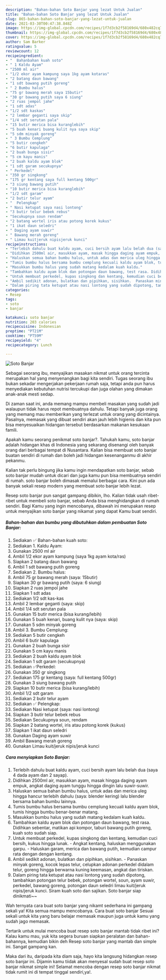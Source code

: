 ```yaml
---
description: "Bahan-bahan Soto Banjar yang lezat Untuk Jualan"
title: "Bahan-bahan Soto Banjar yang lezat Untuk Jualan"
slug: 865-bahan-bahan-soto-banjar-yang-lezat-untuk-jualan
date: 2021-03-30T00:47:38.848Z
image: https://img-global.cpcdn.com/recipes/1f7d3cb2f58169d4/680x482cq70/soto-banjar-foto-resep-utama.jpg
thumbnail: https://img-global.cpcdn.com/recipes/1f7d3cb2f58169d4/680x482cq70/soto-banjar-foto-resep-utama.jpg
cover: https://img-global.cpcdn.com/recipes/1f7d3cb2f58169d4/680x482cq70/soto-banjar-foto-resep-utama.jpg
author: Sam Barker
ratingvalue: 5
reviewcount: 12
recipeingredient:
- "  Bahanbahan kuah soto"
- " 1 Kaldu Ayam"
- "2500 ml air"
- "1/2 ekor ayam kampung saya 1kg ayam kotaras"
- "2 batang daun bawang"
- "1 sdt bawang putih goreng"
- " 2 Bumbu halus"
- "75 gr bawang merah saya 15butir"
- "30 gr bawang putih saya 6 siung"
- "2 ruas jempol jahe"
- "1 sdt adas"
- "1/2 sdt kaskas"
- "2 lembar geganti saya skip"
- "1/4 sdt serutan pala"
- "15 butir merica bisa kuranglebih"
- "5 buah kenari buang kulit nya saya skip"
- "5 sdm minyak goreng"
- " 3 Bumbu Cemplung"
- "5 butir cengkeh"
- "6 butir kapulaga"
- "2 buah bunga sisir"
- "5 cm kayu manis"
- "2 buah kaldu ayam blok"
- "1 sdt garam secukupnya"
- " Perkedel"
- "350 gr singkong"
- "175 gr kentang saya full kentang 500gr"
- "3 siung bawang putih"
- "10 butir merica bisa kuranglebih"
- "1/2 sdt garam"
- "2 butir telur ayam"
- "  Pelengkap"
- " Nasi ketupat saya nasi lontong"
- "3 butir telur bebek rebus"
- "Secukupnya soun rendam"
- "2 batang wortel iris atau potong korek kukus"
- "1 ikat daun seledri"
- " Daging ayam suwir"
- " Bawang merah goreng"
- " Limau kuitjeruk nipisjeruk kunci"
recipeinstructions:
- "Terlebih dahulu buat kaldu ayam, cuci bersih ayam lalu belah dua (saya 4 dada ayam dan 2 sayap)."
- "Didihkan 2500ml air, masukkan ayam, masak hingga daging ayam empuk, angkat daging ayam tunggu hingga dingin lalu suwir-suwir."
- "Haluskan semua bahan bumbu halus, untuk adas dan merica uleg hingga hancur terlebih dahulu (saya: blender kering) lalu blender bersama bahan bumbu lainnya."
- "Tumis bumbu halus bersama bumbu cemplung kecuali kaldu ayam blok, tumis hingga bumbu benar-benar matang."
- "Masukkan bumbu halus yang sudah matang kedalam kuah kaldu."
- "Tambahkan kaldu ayam blok dan potongan daun bawang, test rasa. Didihkan sebentar, matikan api kompor, taburi bawang putih goreng, kuah soto sudah siap."
- "Untuk membuat perkedel, kupas singkong dan kentang, kemudian cuci bersih, kukus hingga lunak.  Angkat kentang, haluskan menggunakan garpu. Haluskan garam, merica dan bawang putih, kemudian campur rata dengan dengan kentang."
- "Ambil sedikit adonan, bulatkan dan pipihkan, sisihkan.  Panaskan minyak goreng, kocok lepas telur, celupkan adonan perkedel didalam telur, goreng hingga berwarna kuning keemasan, angkat dan tiriskan."
- "Dalam piring tata ketupat atau nasi lontong yang sudah dipotong, tambahkan potongan telur bebek, potongan wortel, soun, ayam suwir, perkedel, bawang goreng, potongan daun seledri limau kuit/jeruk nipis/jeruk kunci. Siram kuah soto dan sajikan. Soto banjar siap dinikmati~~"
categories:
- Resep
tags:
- soto
- banjar

katakunci: soto banjar 
nutrition: 203 calories
recipecuisine: Indonesian
preptime: "PT21M"
cooktime: "PT59M"
recipeyield: "4"
recipecategory: Lunch

---
```



![Soto Banjar](https://img-global.cpcdn.com/recipes/1f7d3cb2f58169d4/680x482cq70/soto-banjar-foto-resep-utama.jpg)

Sebagai seorang ibu, menyajikan masakan nikmat untuk orang tercinta merupakan hal yang menyenangkan bagi kita sendiri. Tugas seorang ibu bukan sekadar mengerjakan pekerjaan rumah saja, tetapi anda pun harus menyediakan kebutuhan nutrisi tercukupi dan juga olahan yang dimakan anak-anak mesti sedap.

Di zaman  saat ini, anda memang mampu membeli masakan yang sudah jadi walaupun tidak harus repot membuatnya dahulu. Tetapi banyak juga orang yang memang mau memberikan yang terlezat untuk orang yang dicintainya. Pasalnya, memasak yang dibuat sendiri akan jauh lebih higienis dan kita pun bisa menyesuaikan hidangan tersebut berdasarkan makanan kesukaan famili. 



Apakah kamu seorang penikmat soto banjar?. Tahukah kamu, soto banjar adalah hidangan khas di Indonesia yang sekarang disenangi oleh banyak orang dari berbagai tempat di Nusantara. Kalian bisa membuat soto banjar buatan sendiri di rumah dan boleh jadi hidangan kesenanganmu di akhir pekanmu.

Kalian tak perlu bingung jika kamu ingin mendapatkan soto banjar, sebab soto banjar mudah untuk dicari dan juga kamu pun bisa membuatnya sendiri di rumah. soto banjar boleh dimasak memalui berbagai cara. Kini pun ada banyak sekali resep modern yang membuat soto banjar lebih lezat.

Resep soto banjar pun sangat gampang dibikin, lho. Kalian tidak usah ribet-ribet untuk membeli soto banjar, sebab Anda bisa menghidangkan di rumah sendiri. Bagi Kamu yang ingin mencobanya, dibawah ini merupakan resep untuk menyajikan soto banjar yang nikamat yang dapat Kamu buat sendiri.

<!--inarticleads1-->

##### Bahan-bahan dan bumbu yang dibutuhkan dalam pembuatan Soto Banjar:

1. Sediakan  ✅ Bahan-bahan kuah soto:
1. Sediakan  1. Kaldu Ayam:
1. Gunakan 2500 ml air
1. Ambil 1/2 ekor ayam kampung (saya 1kg ayam kota/ras)
1. Siapkan 2 batang daun bawang
1. Ambil 1 sdt bawang putih goreng
1. Sediakan  2. Bumbu halus:
1. Ambil 75 gr bawang merah (saya: 15butir)
1. Siapkan 30 gr bawang putih (saya: 6 siung)
1. Siapkan 2 ruas jempol jahe
1. Siapkan 1 sdt adas
1. Sediakan 1/2 sdt kas-kas
1. Ambil 2 lembar geganti (saya: skip)
1. Ambil 1/4 sdt serutan pala
1. Gunakan 15 butir merica (bisa kurang/lebih)
1. Gunakan 5 buah kenari, buang kulit nya (saya: skip)
1. Gunakan 5 sdm minyak goreng
1. Ambil  3. Bumbu Cemplung:
1. Sediakan 5 butir cengkeh
1. Ambil 6 butir kapulaga
1. Gunakan 2 buah bunga sisir
1. Gunakan 5 cm kayu manis
1. Sediakan 2 buah kaldu ayam blok
1. Sediakan 1 sdt garam (secukupnya)
1. Sediakan  ✅Perkedel:
1. Gunakan 350 gr singkong
1. Sediakan 175 gr kentang (saya: full kentang 500gr)
1. Gunakan 3 siung bawang putih
1. Siapkan 10 butir merica (bisa kurang/lebih)
1. Ambil 1/2 sdt garam
1. Sediakan 2 butir telur ayam
1. Sediakan  ✅ Pelengkap:
1. Sediakan  Nasi ketupat (saya: nasi lontong)
1. Siapkan 3 butir telur bebek rebus
1. Sediakan Secukupnya soun, rendam
1. Siapkan 2 batang wortel, iris atau potong korek (kukus)
1. Siapkan 1 ikat daun seledri
1. Gunakan  Daging ayam suwir
1. Ambil  Bawang merah goreng
1. Gunakan  Limau kuit/jeruk nipis/jeruk kunci




<!--inarticleads2-->

##### Cara menyiapkan Soto Banjar:

1. Terlebih dahulu buat kaldu ayam, cuci bersih ayam lalu belah dua (saya 4 dada ayam dan 2 sayap).
1. Didihkan 2500ml air, masukkan ayam, masak hingga daging ayam empuk, angkat daging ayam tunggu hingga dingin lalu suwir-suwir.
1. Haluskan semua bahan bumbu halus, untuk adas dan merica uleg hingga hancur terlebih dahulu (saya: blender kering) lalu blender bersama bahan bumbu lainnya.
1. Tumis bumbu halus bersama bumbu cemplung kecuali kaldu ayam blok, tumis hingga bumbu benar-benar matang.
1. Masukkan bumbu halus yang sudah matang kedalam kuah kaldu.
1. Tambahkan kaldu ayam blok dan potongan daun bawang, test rasa. Didihkan sebentar, matikan api kompor, taburi bawang putih goreng, kuah soto sudah siap.
1. Untuk membuat perkedel, kupas singkong dan kentang, kemudian cuci bersih, kukus hingga lunak.  - Angkat kentang, haluskan menggunakan garpu. - Haluskan garam, merica dan bawang putih, kemudian campur rata dengan dengan kentang.
1. Ambil sedikit adonan, bulatkan dan pipihkan, sisihkan.  - Panaskan minyak goreng, kocok lepas telur, celupkan adonan perkedel didalam telur, goreng hingga berwarna kuning keemasan, angkat dan tiriskan.
1. Dalam piring tata ketupat atau nasi lontong yang sudah dipotong, tambahkan potongan telur bebek, potongan wortel, soun, ayam suwir, perkedel, bawang goreng, potongan daun seledri limau kuit/jeruk nipis/jeruk kunci. Siram kuah soto dan sajikan. Soto banjar siap dinikmati~~




Wah ternyata cara buat soto banjar yang nikamt sederhana ini gampang sekali ya! Kita semua mampu mencobanya. Cara buat soto banjar Sesuai sekali untuk kita yang baru belajar memasak maupun juga untuk kamu yang sudah jago memasak.

Tertarik untuk mulai mencoba buat resep soto banjar mantab tidak ribet ini? Kalau kamu mau, yuk kita segera buruan siapkan peralatan dan bahan-bahannya, kemudian bikin deh Resep soto banjar yang mantab dan simple ini. Sangat gampang kan. 

Maka dari itu, daripada kita diam saja, hayo kita langsung hidangkan resep soto banjar ini. Dijamin kamu tiidak akan menyesal sudah buat resep soto banjar nikmat simple ini! Selamat mencoba dengan resep soto banjar nikmat tidak rumit ini di tempat tinggal sendiri,ya!.

